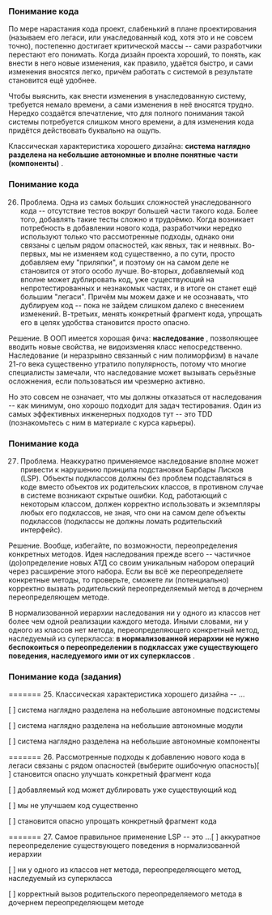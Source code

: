 ### Понимание кода

По мере нарастания кода проект, слабенький в плане проектирования (называем его легаси, или унаследованный код, хотя это и не совсем точно), постепенно достигает критической массы -- сами разработчики перестают его понимать. Когда дизайн проекта хороший, то понять, как внести в него новые изменения, как правило, удаётся быстро, и сами изменения вносятся легко, причём работать с системой в результате становится ещё удобнее.

Чтобы выяснить, как внести изменения в унаследованную систему, требуется немало времени, а сами изменения в неё вносятся трудно. Нередко создаётся впечатление, что для полного понимания такой системы потребуется слишком много времени, а для изменения кода придётся действовать буквально на ощупь.

Классическая характеристика хорошего дизайна:  **система наглядно разделена на небольшие автономные и вполне понятные части (компоненты)** .

### Понимание кода

26. Проблема. Одна из самых больших сложностей унаследованного кода -- отсутствие тестов вокруг большей части такого кода. Более того, добавлять такие тесты сложно и трудоёмко. Когда возникает потребность в добавлении нового кода, разработчики нередко используют только что рассмотренные подходы, однако они связаны с целым рядом опасностей, как явных, так и неявных. Во-первых, мы не изменяем код существенно, а по сути, просто добавляем ему "приляпки", и поэтому он на самом деле не становится от этого особо лучше. Во-вторых, добавляемый код вполне может дублировать код, уже существующий на непротестированных и незнакомых частях, и в итоге он станет ещё большим "легаси". Причём мы можем даже и не осознавать, что дублируем код -- пока не зайдем слишком далеко с внесением изменений. В-третьих, менять конкретный фрагмент кода, упрощать его в целях удобства становится просто опасно.

Решение. В ООП имеется хорошая фича:  **наследование** , позволяющее вводить новые свойства, не видоизменяя класс непосредственно. Наследование (и неразрывно связанный с ним полиморфизм) в начале 21-го века существенно утратило популярность, потому что многие специалисты замечали, что наследование может вызывать серьёзные осложнения, если пользоваться им чрезмерно активно.

Но это совсем не означает, что мы должны отказаться от наследования -- как минимум, оно хорошо подходит для задач тестирования. Один из самых эффективных инженерных подходов тут -- это TDD (познакомьтесь с ним в материале с курса карьеры).

### Понимание кода

27. Проблема. Неаккуратно применяемое наследование вполне может привести к нарушению принципа подстановки Барбары Лисков (LSP). Объекты подклассов должны без проблем подставляться в коде вместо объектов их родительских классов, в противном случае в системе возникают скрытые ошибки. Код, работающий с некоторым классом, должен корректно использовать и экземпляры любых его подклассов, не зная, что они на самом деле объекты подклассов (подклассы не должны ломать родительский интерфейс).

Решение. Вообще, избегайте, по возможности, переопределения конкретных методов. Идея наследования прежде всего -- частичное (до)определение новых АТД со своим уникальным набором операций через расширение этого набора. Если вы всё же переопределяете конкретные методы, то проверьте, сможете ли (потенциально) корректно вызвать родительский переопределяемый метод в дочернем переопределяющем методе.

В нормализованной иерархии наследования ни у одного из классов нет более чем одной реализации каждого метода. Иными словами, ни у одного из классов нет метода, переопределяющего конкретный метод, наследуемый из суперкласса:  **в нормализованной иерархии не нужно беспокоиться о переопределении в подклассах уже существующего поведения, наследуемого ими от их суперклассов** .

### Понимание кода (задания)

======= 25. Классическая характеристика хорошего дизайна -- ...

[ ] система наглядно разделена на небольшие автономные подсистемы

[ ] система наглядно разделена на небольшие автономные модули

[ ] система наглядно разделена на небольшие автономные компоненты

======= 26. Рассмотренные подходы к добавлению нового кода в легаси связаны с рядом опасностей (выберите ошибочную опасность)[ ] становится опасно улучшать конкретный фрагмент кода

[ ] добавляемый код может дублировать уже существующий код

[ ] мы не улучшаем код существенно

[ ] становится опасно упрощать конкретный фрагмент кода

======= 27. Самое правильное применение LSP -- это ...[ ] аккуратное переопределение существующего поведения в нормализованной иерархии

[ ] ни у одного из классов нет метода, переопределяющего метод, наследуемый из суперкласса

[ ] корректный вызов родительского переопределяемого метода в дочернем переопределяющем методе
